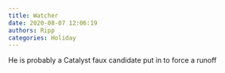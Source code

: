 ```yaml
---
title: Watcher
date: 2020-08-07 12:06:19
authors: Ripp
categories: Holiday
---
```


 He is probably a Catalyst faux candidate put in to force a runoff